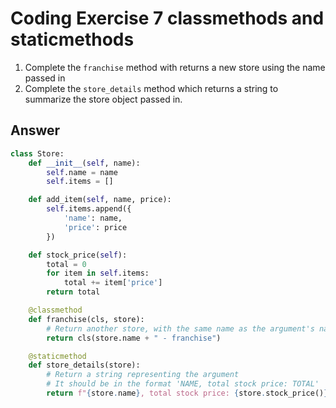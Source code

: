 # Coding Exercise 7 classmethods and staticmethods

1. Complete the `franchise` method with returns a new store using the name passed in
2. Complete the `store_details` method which returns a string to summarize the store object passed in.

## Answer

```py
class Store:
    def __init__(self, name):
        self.name = name
        self.items = []

    def add_item(self, name, price):
        self.items.append({
            'name': name,
            'price': price
        })

    def stock_price(self):
        total = 0
        for item in self.items:
            total += item['price']
        return total

    @classmethod
    def franchise(cls, store):
        # Return another store, with the same name as the argument's name, plus " - franchise"
        return cls(store.name + " - franchise")

    @staticmethod
    def store_details(store):
        # Return a string representing the argument
        # It should be in the format 'NAME, total stock price: TOTAL'
        return f"{store.name}, total stock price: {store.stock_price()}"
```
